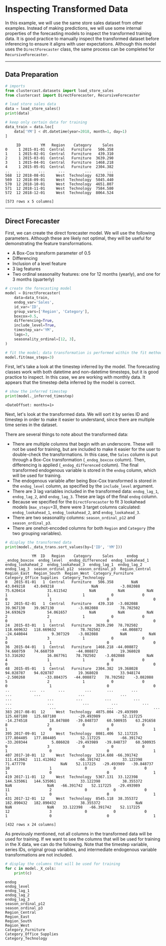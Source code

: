 # Inspecting Transformed Data

In this example, we will use the same store sales dataset from other examples.
Instead of making predictions, we will use some internal properties of the forecasting models to inspect the transformed training data.
It is good practice to manually inspect the transformed dataset before inferencing to ensure it aligns with user expectations.
Although this model uses the `DirectForecaster` class, the same process can be completed for `RecursiveForecaster`.

---

## Data Preparation

```python
# imports
from clustercast.datasets import load_store_sales
from clustercast import DirectForecaster, RecursiveForecaster

# load store sales data
data = load_store_sales()
print(data)

# keep only certain data for training
data_train = data.loc[
    data['YM'] < dt.datetime(year=2018, month=1, day=1)
]
```

```profile
     ID         YM   Region    Category     Sales
0     1 2015-01-01  Central   Furniture   506.358
1     1 2015-02-01  Central   Furniture   439.310
2     1 2015-03-01  Central   Furniture  3639.290
3     1 2015-04-01  Central   Furniture  1468.218
4     1 2015-05-01  Central   Furniture  2304.382
..   ..        ...      ...         ...       ...
568  12 2018-08-01     West  Technology  6230.788
569  12 2018-09-01     West  Technology  5045.440
570  12 2018-10-01     West  Technology  4651.807
571  12 2018-11-01     West  Technology  7584.580
572  12 2018-12-01     West  Technology  8064.524

[573 rows x 5 columns]
```

---

## Direct Forecaster

First, we can create the direct forecaster model.
We will use the following parameters.
Although these are likely not optimal, they will be useful for demonstrating the feature transformations.

- A Box-Cox transform parameter of 0.5
- Differencing
- Inclusion of a level feature
- 3 lag features
- Two ordinal seasonality features: one for 12 months (yearly), and one for 3 months (quarterly)

```python
# create the forecasting model
model = DirectForecaster(
    data=data_train,
    endog_var='Sales',
    id_var='ID',
    group_vars=['Region', 'Category'],
    boxcox=0.5,
    differencing=True,
    include_level=True,
    timestep_var='YM',
    lags=3,
    seasonality_ordinal=[12, 3],
)

# fit the model; data transformation is performed within the fit method
model.fit(max_steps=3)
```

First, let's take a look at the timestep inferred by the model.
The forecasting classes work with both datetime and non-datetime timesteps, but it is good practice to inspect.
In this case, we are working with monthly data.
It appears that the timestep delta inferred by the model is correct.

```python
# show the inferred timestep
print(model._inferred_timestep)
```

```profile
<DateOffset: months=1>
```

Next, let's look at the transformed data.
We will sort it by series ID and timestep in order to make it easier to understand, since there are multiple time series in the dataset.

There are several things to note about the transformed data:

- There are multiple columns that begin with an underscore. These will not be used for training, but are included to make it easier for the user to double-check the transformations. In this case, the `Sales` column is put through a Box-Cox transformation (`_endog_boxcox` column). Then, differencing is applied (`_endog_differenced` column). The final transformed endogenous variable is stored in the `endog` column, which will be used for training.
- The endogenous variable after being Box-Cox transformed is stored in the `endog_level` column, as specified by the `include_level` argument.
- There are 3 lag variables included in the transformed data: `endog_lag_1`, `endog_lag_2`, and `endog_lag_3`. These are lags of the final `endog` column.
- Because we specified for the `DirectForecaster` to fit 3 lookahead models (`max_steps`=3), there were 3 target columns calculated: `endog_lookahead_1`, `endog_lookahead_2`, and `endog_lookahead_3`.
- There are two seasonality columns: `season_ordinal_p12` and `season_ordinal_p3`.
- There are onehot-encoded columns for both `Region` and `Category` (the two grouping variables).


```python
# display the transformed data
print(model._data_trans.sort_values(by=['ID', 'YM']))
```

```profile
            YM  ID   Region    Category     Sales      endog  _endog_boxcox  endog_level  _endog_differenced  endog_lookahead_1  endog_lookahead_2  endog_lookahead_3  endog_lag_1  endog_lag_2  endog_lag_3  season_ordinal_p12  season_ordinal_p3  Region_Central  Region_East  Region_South  Region_West  Category_Furniture  Category_Office Supplies  Category_Technology
0   2015-01-01   1  Central   Furniture   506.358        NaN      43.049218    43.049218                 NaN          -3.082088          75.620414          31.611542          NaN          NaN          NaN                   1                  1               1            0             0            0                   1                         0                    0
12  2015-02-01   1  Central   Furniture   439.310  -3.082088      39.967130    39.967130           -3.082088          78.702502          34.693629          54.061657          NaN          NaN          NaN                   2                  2               1            0             0            0                   1                         0                    0
24  2015-03-01   1  Central   Furniture  3639.290  78.702502     118.669632   118.669632           78.702502         -44.008872         -24.640844           9.307329    -3.082088          NaN          NaN                   3                  3               1            0             0            0                   1                         0                    0
36  2015-04-01   1  Central   Furniture  1468.218 -44.008872      74.660759    74.660759          -44.008872          19.368028          53.316202          16.867761    78.702502    -3.082088          NaN                   4                  1               1            0             0            0                   1                         0                    0
48  2015-05-01   1  Central   Furniture  2304.382  19.368028      94.028787    94.028787           19.368028          33.948174          -2.500268         -33.884375   -44.008872    78.702502    -3.082088                   5                  2               1            0             0            0                   1                         0                    0
..         ...  ..      ...         ...       ...        ...            ...          ...                 ...                ...                ...                ...          ...          ...          ...                 ...                ...             ...          ...           ...          ...                 ...                       ...                  ...
383 2017-08-01  12     West  Technology  4075.004 -29.493989     125.687180   125.687180          -29.493989          52.117225         -14.274518          18.847880   -39.848737    60.500935    63.291658                   8                  2               0            0             0            1                   0                         0                    1
395 2017-09-01  12     West  Technology  8081.406  52.117225     177.804405   177.804405           52.117225         -66.391742         -33.269344           5.086028   -29.493989   -39.848737    60.500935                   9                  3               0            0             0            1                   0                         0                    1
407 2017-10-01  12     West  Technology  3214.608 -66.391742     111.412662   111.412662          -66.391742          33.122398          71.477770                NaN    52.117225   -29.493989   -39.848737                  10                  1               0            0             0            1                   0                         0                    1
419 2017-11-01  12     West  Technology  5367.131  33.122398     144.535061   144.535061           33.122398          38.355372                NaN                NaN   -66.391742    52.117225   -29.493989                  11                  2               0            0             0            1                   0                         0                    1
431 2017-12-01  12     West  Technology  8545.118  38.355372     182.890432   182.890432           38.355372                NaN                NaN                NaN    33.122398   -66.391742    52.117225                  12                  3               0            0             0            1                   0                         0                    1

[432 rows x 24 columns]
```

As previously mentioned, not all columns in the transformed data will be used for training.
If we want to see the columns that will be used for training in the X data, we can do the following.
Note that the timestep variable, series IDs, original group variables, and intermediate endogenous variable transformations are not included.

```python
# display the columns that will be used for training
for c in model._X_cols:
    print(c)
```

```profile
endog
endog_level
endog_lag_1
endog_lag_2
endog_lag_3
season_ordinal_p12
season_ordinal_p3
Region_Central
Region_East
Region_South
Region_West
Category_Furniture
Category_Office Supplies
Category_Technology
```